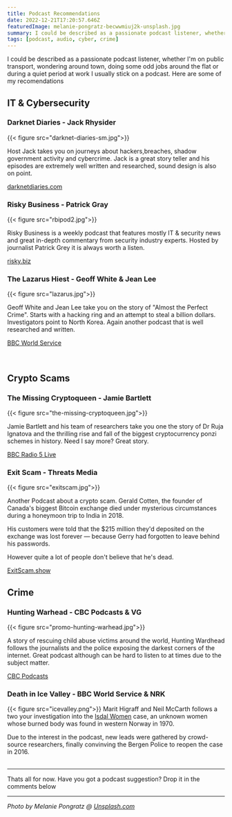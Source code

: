 ```yaml
---
title: Podcast Recommendations
date: 2022-12-21T17:20:57.646Z
featuredImage: melanie-pongratz-becwwmiuj2k-unsplash.jpg
summary: I could be described as a passionate podcast listener, whether I'm on public transport, wondering around town, doing some odd jobs around the flat or during a quiet period at work
tags: [podcast, audio, cyber, crime]
---
```

I could be described as a passionate podcast listener, whether I'm on public transport, wondering around town, doing some odd jobs around the flat or during a quiet period at work I usually stick on a podcast. Here are some of my recomendations

## IT & Cybersecurity

### Darknet Diaries - Jack Rhysider
{{< figure src="darknet-diaries-sm.jpg">}}

Host Jack takes you on journeys about hackers,breaches, shadow government activity and cybercrime. Jack is a great story teller and his episodes are extremely well written and researched, sound design is also on point. 

[darknetdiaries.com](https://darknetdiaries.com/)

### Risky Business - Patrick Gray
{{< figure src="rbipod2.jpg">}}

Risky Business is a weekly podcast that features mostly IT & security news and great in-depth commentary from security industry experts. Hosted by journalist Patrick Grey it is always worth a listen.

[risky.biz](https://risky.biz/)

### The Lazarus Hiest - Geoff White & Jean Lee
{{< figure src="lazarus.jpg">}}

Geoff White and Jean Lee take you on the story of "Almost the Perfect Crime". Starts with a hacking ring and an attempt to steal a billion dollars. Investigators point to North Korea. Again another podcast that is well researched and written.

[BBC World Service](https://www.bbc.co.uk/programmes/w13xtvg9/episodes/downloads)

</br>

## Crypto Scams

### The Missing Cryptoqueen - Jamie Bartlett
{{< figure src="the-missing-cryptoqueen.jpg">}}

Jamie Bartlett and his team of researchers take you one the story of Dr Ruja Ignatova and the thrilling rise and fall of the biggest cryptocurrency ponzi schemes in history. Need I say more? Great story.

[BBC Radio 5 Live](https://www.bbc.co.uk/programmes/p07nkd84/episodes/downloads)

### Exit Scam - Threats Media
{{< figure src="exitscam.jpg">}}

Another Podcast about a crypto scam. Gerald Cotten, the founder of Canada's biggest Bitcoin exchange died under mysterious circumstances during a honeymoon trip to India in 2018.

His customers were told that the $215 million they'd deposited on the exchange was lost forever — because Gerry had forgotten to leave behind his passwords.

However quite a lot of people don't believe that he's dead.

[ExitScam.show](https://www.exitscam.show/)

## Crime

### Hunting Warhead - CBC Podcasts & VG

{{< figure src="promo-hunting-warhead.jpg">}}

A story of rescuing child abuse victims around the world, Hunting Wardhead follows the journalists and the police exposing the darkest corners of the internet. Great podcast although can be hard to listen to at times due to the subject matter.

[CBC Podcasts](https://www.cbc.ca/listen/cbc-podcasts/387-hunting-warhead)


### Death in Ice Valley - BBC World Service & NRK
{{< figure src="icevalley.png">}}
Marit Higraff and Neil McCarth follows a two your investigation into the [Isdal Women](https://en.wikipedia.org/wiki/Isdal_Woman) case, an unknown women whose burned body was found in western Norway in 1970.

Due to the interest in the podcast, new leads were gathered by crowd-source researchers, finally convinving the Bergen Police to reopen the case in 2016.
<br/>
<br/>

---

Thats all for now. Have you got a podcast suggestion? Drop it in the comments below

---
_Photo by Melanie Pongratz @ [Unsplash.com](https://unsplash.com/s/photos/headphones-podcast?utm_source=unsplash&utm_medium=referral&utm_content=creditCopyText)_